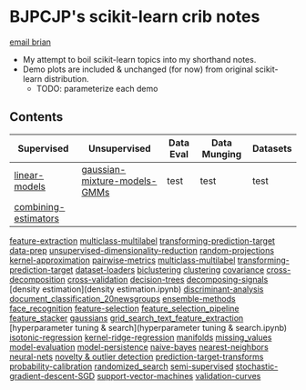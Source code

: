 # BJPCJP's scikit-learn crib notes

[email brian](mailto:bjpcjp@gmail.com)

* My attempt to boil scikit-learn topics into my shorthand notes.
* Demo plots are included & unchanged (for now) from original scikit-learn distribution.
   * TODO: parameterize each demo

## Contents
|Supervised|Unsupervised|Data Eval|Data Munging|Datasets|
|---|---|---|---|---|
|[linear-models](linear-models.ipynb)|[gaussian-mixture-models-GMMs](gaussian-mixture-models-GMMs.ipynb)|test|test|test
|[combining-estimators](combining-estimators.ipynb)

[feature-extraction](feature-extraction.ipynb)
[multiclass-multilabel](multiclass-multilabel.ipynb)
[transforming-prediction-target](transforming-prediction-target.ipynb)
[data-prep](data-prep.ipynb)
[unsupervised-dimensionality-reduction](unsupervised-dimensionality-reduction.ipynb)
[random-projections](random-projections.ipynb)
[kernel-approximation](kernel-approximation.ipynb)
[pairwise-metrics](pairwise-metrics.ipynb)
[multiclass-multilabel](multiclass-multilabel.ipynb)
[transforming-prediction-target](transforming-prediction-target.ipynb)
[dataset-loaders](dataset-loaders.ipynb)
[biclustering](biclustering.ipynb)
[clustering](clustering.ipynb)
[covariance](covariance.ipynb)
[cross-decomposition](cross-decomposition.ipynb)
[cross-validation](cross-validation.ipynb)
[decision-trees](decision-trees.ipynb)
[decomposing-signals](decomposing-signals.ipynb)
[density estimation](density estimation.ipynb)
[discriminant-analysis](discriminant-analysis.ipynb)
[document_classification_20newsgroups](document_classification_20newsgroups.ipynb)
[ensemble-methods](ensemble-methods.ipynb)
[face_recognition](face_recognition.ipynb)
[feature-selection](feature-selection.ipynb)
[feature_selection_pipeline](feature_selection_pipeline.ipynb)
[feature_stacker](feature_stacker.ipynb)
[gaussians](gaussians.ipynb)
[grid_search_text_feature_extraction](grid_search_text_feature_extraction.ipynb)
[hyperparameter tuning & search](hyperparameter tuning & search.ipynb)
[isotonic-regression](isotonic-regression.ipynb)
[kernel-ridge-regression](.ipynb)
[manifolds](manifolds.ipynb)
[missing_values](.ipynb)
[model-evaluation](model-evaluation.ipynb)
[model-persistence](model-persistence.ipynb)
[naive-bayes](naive-bayes.ipynb)
[nearest-neighbors](nearest-neighbors.ipynb)
[neural-nets](neural-nets.ipynb)
[novelty & outlier detection](.ipynb)
[prediction-target-transforms](prediction-target-transforms.ipynb)
[probability-calibration](probability-calibration.ipynb)
[randomized_search](randomized_search.ipynb)
[semi-supervised](semi-supervised.ipynb)
[stochastic-gradient-descent-SGD](stochastic-gradient-descent-SGD.ipynb)
[support-vector-machines](support-vector-machines.ipynb)
[validation-curves](validation-curves.ipynb)
